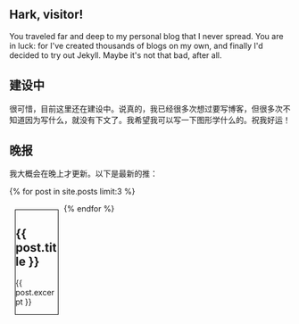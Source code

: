 ## Hark, visitor!

You traveled far and deep to my personal blog that I never spread. You are in luck: for I've created thousands of blogs on my own, and finally I'd decided to try out Jekyll. Maybe it's not that bad, after all. 

## 建设中 

很可惜，目前这里还在建设中。说真的，我已经很多次想过要写博客，但很多次不知道因为写什么，就没有下文了。我希望我可以写一下图形学什么的。祝我好运！

## 晚报

我大概会在晚上才更新。以下是最新的推：

{% for post in site.posts limit:3 %}
  <div style="float: left; width: 15%; padding: 0px px 0px 5px; margin: 10px; border-color: black; border-style: solid; border-width: 1px;">
    <h2>{{ post.title }}</h2>
    <p>{{ post.excerpt }}</p>
  </div>
{% endfor %} 
